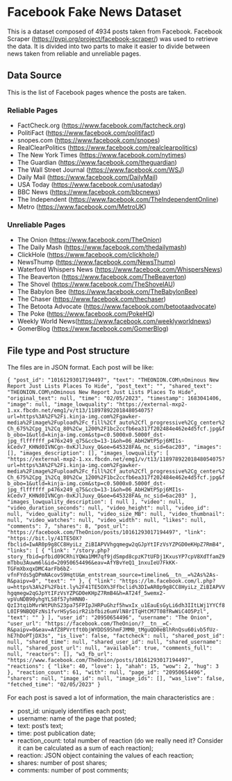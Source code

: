 # Facebook Fake News Dataset
This is a dataset composed of 4934 posts taken from Facebook. Facebook Scraper (https://pypi.org/project/facebook-scraper/) was used to retrieve the data.
It is divided into two parts to make it easier to divide between news taken from reliable and unreliable pages.
## Data Source
This is the list of Facebook pages whence the posts are taken.
### Reliable Pages
- FactCheck.org (https://www.facebook.com/factcheck.org) 
- PolitiFact (https://www.facebook.com/politifact) 
- snopes.com (https://www.facebook.com/snopes) 
- RealClearPolitics (https://www.facebook.com/realclearpolitics)
- The New York Times (https://www.facebook.com/nytimes)
- The Guardian (https://www.facebook.com/theguardian) 
- The Wall Street Journal (https://www.facebook.com/WSJ)
- Daily Mail (https://www.facebook.com/DailyMail) 
- USA Today (https://www.facebook.com/usatoday) 
- BBC News (https://www.facebook.com/bbcnews)
- The Independent (https://www.facebook.com/TheIndependentOnline)
- Metro (https://www.facebook.com/MetroUK)

### Unreliable Pages
- The Onion (https://www.facebook.com/TheOnion) 
- The Daily Mash (https://www.facebook.com/thedailymash) 
- ClickHole (https://www.facebook.com/clickhole/) 
- NewsThump (https://www.facebook.com/NewsThump) 
- Waterford Whispers News (https://www.facebook.com/WhispersNews) 
- The Beaverton (https://www.facebook.com/TheBeaverton) 
- The Shovel (https://www.facebook.com/TheShovelAU) 
- The Babylon Bee (https://www.facebook.com/TheBabylonBee)
- The Chaser (https://www.facebook.com/thechaser)
- The Betoota Advocate (https://www.facebook.com/betootaadvocate) 
- The Poke (https://www.facebook.com/PokeHQ)
- Weekly World News(https://www.facebook.com/weeklyworldnews)
- GomerBlog (https://www.facebook.com/GomerBlog)

## File type and Post structure
The files are in JSON format.
Each post will be like: 

`{
    "post_id": "10161293017194497",
    "text": "THEONION.COM\nOminous New Report Just Lists Places To Hide",
    "post_text": "",
    "shared_text": "THEONION.COM\nOminous New Report Just Lists Places To Hide",
    "original_text": null,
    "time": "02/05/2023",
    "timestamp": 1683041406,
    "image": null,
    "image_lowquality": "https://external-mxp2-1.xx.fbcdn.net/emg1/v/t13/11897892201848054075?url=https%3A%2F%2Fi.kinja-img.com%2Fgawker-media%2Fimage%2Fupload%2Fc_fill%2Cf_auto%2Cfl_progressive%2Cg_center%2Ch_675%2Cpg_1%2Cq_80%2Cw_1200%2F1bc2ccfb6ea317f202484e462e4d5fcf.jpg&fb_obo=1&utld=kinja-img.com&stp=c0.5000x0.5000f_dst-jpg_flffffff_p476x249_q75&ccb=13-1&oh=06_AbH2WtP5pj6MI1s-kCedv7_KHNd0IVNCgn-0xKJlJuxy_Q&oe=645328FA&_nc_sid=6ac203",
    "images": [],
    "images_description": [],
    "images_lowquality": [
        "https://external-mxp2-1.xx.fbcdn.net/emg1/v/t13/11897892201848054075?url=https%3A%2F%2Fi.kinja-img.com%2Fgawker-media%2Fimage%2Fupload%2Fc_fill%2Cf_auto%2Cfl_progressive%2Cg_center%2Ch_675%2Cpg_1%2Cq_80%2Cw_1200%2F1bc2ccfb6ea317f202484e462e4d5fcf.jpg&fb_obo=1&utld=kinja-img.com&stp=c0.5000x0.5000f_dst-jpg_flffffff_p476x249_q75&ccb=13-1&oh=06_AbH2WtP5pj6MI1s-kCedv7_KHNd0IVNCgn-0xKJlJuxy_Q&oe=645328FA&_nc_sid=6ac203"
    ],
    "images_lowquality_description": [
        null
    ],
    "video": null,
    "video_duration_seconds": null,
    "video_height": null,
    "video_id": null,
    "video_quality": null,
    "video_size_MB": null,
    "video_thumbnail": null,
    "video_watches": null,
    "video_width": null,
    "likes": null,
    "comments": 7,
    "shares": 8,
    "post_url": "https://facebook.com/TheOnion/posts/10161293017194497",
    "link": "https://bit.ly/41TE5OX?fbclid=IwAR0p9g8CC8HyiLz_ZiBIAPVVhgqmegw2qGJpYtIFzVsYZPGD0eKHpZ7RmB4",
    "links": [
        {
            "link": "/story.php?story_fbid=pfbid09CRhiYQWa1MM7qf9jdSmpd8cpzK7tUFDj1KxusYP7cpV8XdTfamZ9mTbbu3Auwm6l&id=20950654496&eav=AfYBvYeQ1_1nxuIeU7FkKK-TGFmXbxqxDMC4arFb6bZ-vfnFYds5gDPmNAcovS9HqtU&m_entstream_source=timeline&__tn__=%2As%2As-R&paipv=0",
            "text": ""
        },
        {
            "link": "https://lm.facebook.com/l.php?u=https%3A%2F%2Fbit.ly%2F41TE5OX%3Ffbclid%3DIwAR0p9g8CC8HyiLz_ZiBIAPVVhgqmegw2qGJpYtIFzVsYZPGD0eKHpZ7RmB4&h=AT24f_5wemx2-vpVuNDB90yhgYLS8f57yhHNN0-QzI3tqibMvrWtPUhS23pa75FPIpJHRPuGhzf5hwxIx_u1EauEsGyLi6dh3IItLWj1YYCf8L0IF9NBQQFzNs1fvrHSySoirR2ibfbiz6umVlN8rITqHtCM7T08fRwWiC4O5Pzl",
            "text": ""
        }
    ],
    "user_id": "20950654496",
    "username": "The Onion",
    "user_url": "https://facebook.com/TheOnion/?__tn__=C-R&paipv=0&eav=AfZ8PVrtft0bjWYDDS9ShmFJMM0_tMguQD0eBlhRnQsu60ivb5fUz-hE7hDoPTjDX3s",
    "is_live": false,
    "factcheck": null,
    "shared_post_id": null,
    "shared_time": null,
    "shared_user_id": null,
    "shared_username": null,
    "shared_post_url": null,
    "available": true,
    "comments_full": null,
    "reactors": [],
    "w3_fb_url": "https://www.facebook.com/TheOnion/posts/10161293017194497",
    "reactions": {
        "like": 40,
        "love": 1,
        "ahah": 15,
        "wow": 2,
        "hug": 3
    },
    "reaction_count": 61,
    "with": null,
    "page_id": "20950654496",
    "sharers": null,
    "image_id": null,
    "image_ids": [],
    "was_live": false,
    "fetched_time": "02/05/2023"
}`

For each post is saved a lot of information, the main characteristics are :
- post_id: uniquely identifies each post;
- username: name of the page that posted;
- text: post’s text;
- time: post publication date;
- reaction_count: total number of reaction (do we really need it? Consider it can be calculated as a sum of each reaction);
- reaction: JSON object containing the values of each reaction;
- shares: number of post shares;
- comments: number of post comments;
